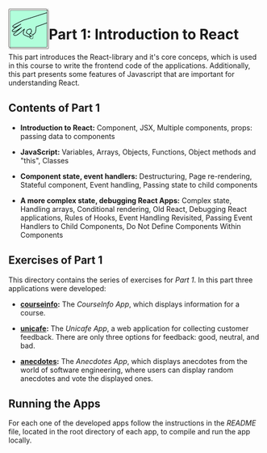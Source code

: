 <h1>
<img src="https://raw.githubusercontent.com/katerina-tziala/fullstackopen2019/master/documentation_images/part1_logo.png" alt="part logo" width="80" height="80" align="left" >
<br/>Part 1: Introduction to React<br/>
</h1>

This part introduces the React-library and it's core conceps, which is used in this course to write the frontend code of the applications. Additionally, this part presents some features of Javascript that are important for understanding React.

## Contents of Part 1

* **Introduction to React:** Component, JSX, Multiple components, props: passing data to components

* **JavaScript:** Variables, Arrays, Objects, Functions, Object methods and "this", Classes

* **Component state, event handlers:** Destructuring, Page re-rendering, Stateful component, Event handling, Passing state to child components

* **A more complex state, debugging React Apps:** Complex state, Handling arrays, Conditional rendering, Old React, Debugging React applications, Rules of Hooks, Event Handling Revisited, Passing Event Handlers to Child Components, Do Not Define Components Within Components

## Exercises of Part 1

This directory contains the series of exercises for *Part 1*. In this part three applications were developed:

* [**courseinfo**](https://github.com/katerina-tziala/fullstackopen2019/tree/master/part1/courseinfo)**:** The *CourseInfo App*, which displays information for a course.

* [**unicafe**](https://github.com/katerina-tziala/fullstackopen2019/tree/master/part1/unicafe)**:** The *Unicafe App*, a web application for collecting customer feedback. There are only three options for feedback: good, neutral, and bad.

* [**anecdotes**](https://github.com/katerina-tziala/fullstackopen2019/tree/master/part1/anecdotes)**:** The *Anecdotes App*, which displays anecdotes from the world of software engineering, where users can display random anecdotes and vote the displayed ones. 

## Running the Apps

For each one of the developed apps follow the instructions in the *README* file, located in the root directory of each app, to compile and run the app locally.
